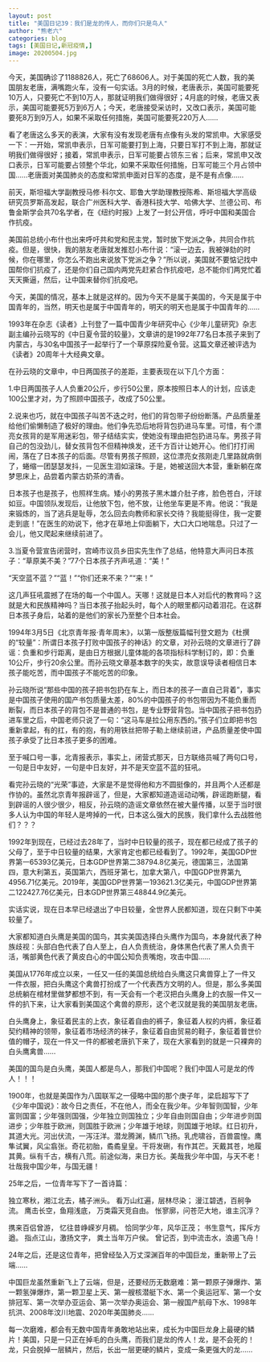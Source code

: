 ```yaml
---
layout: post
title: "美国日记39：我们是龙的传人，而你们只是鸟人"
author: "熊老六"
categories: blog
tags: [美国日记,新冠疫情,]
image: 20200504.jpg
---
```

​​​​​​今天，美国确诊了1188826人，死亡了68606人。对于美国的死亡人数，我的美国朋友老唐，满嘴跑火车，没有一句实话。3月的时候，老唐表示，美国可能要死10万人，只要死亡不到10万人，那就证明我们做得很好；4月底的时候，老唐又表示，美国可能要死5万到6万人；今天，老唐接受采访时，又改口表示，美国可能要死8万到9万人，如果不采取任何措施，美国可能要死220万人……

看了老唐这么多天的表演，大家有没有发现老唐有点像有头发的常凯申。大家感受一下：一开始，常凯申表示，日军可能要打到上海，只要日军打不到上海，那就证明我们做得很好；接着，常凯申表示，日军可能要占领东三省；后来，常凯申又改口表示，日军可能要占领整个华北，如果不采取任何措施，日军可能三个月占领中国……老唐面对美国肺炎的态度和常凯申面对日军的态度，是不是有点像……

前天，斯坦福大学副教授马修·科尔文、耶鲁大学助理教授陈希、斯坦福大学高级研究员罗斯高发起，联合广州医科大学、香港科技大学、哈佛大学、兰德公司、布鲁金斯学会共70名学者，在《纽约时报》上发了一封公开信，呼吁中国和美国合作抗疫。

美国前总统小布什也出来呼吁共和党和民主党，暂时放下党派之争，共同合作抗疫。但是，很快，我的朋友老唐就发推怼小布什说：“滚一边去，我被弹劾的时候，你在哪里，你怎么不跑出来说放下党派之争？”所以说，美国就不要惦记找中国帮你们抗疫了，还是你们自己国内两党先赶紧合作抗疫吧，总不能你们两党忙着天天撕逼，然后，让中国来替你们抗疫吧。

今天，美国的情况，基本上就是这样的。因为今天不是属于美国的，今天是属于中国青年的，当然，明天也是属于中国青年的，明天的明天也是属于中国青年的……

1993年在杂志《读者》上刊登了一篇中国青少年研究中心《少年儿童研究》杂志副主编孙云晓写的《中日夏令营的较量》，文章讲的是1992年77名日本孩子来到了内蒙古，与30名中国孩子一起举行了一个草原探险夏令营。这篇文章还被评选为《读者》20周年十大经典文章。

在孙云晓的文章中，中日两国孩子的差距，主要表现在以下几个方面：
 
1.中日两国孩子人人负重20公斤，步行50公里，原本按照日本人的计划，应该走100公里才对，为了照顾中国孩子，改成了50公里。

2.说来也巧，就在中国孩子叫苦不迭之时，他们的背包带子纷纷断落。产品质量差给他们偷懒制造了极好的理由。他们争先恐后地将背包扔进马车里。可惜，有个漂亮女孩背的是军用迷彩包，带子结结实实，使她没有理由把包扔进马车。男孩子背自己的包没劲儿，替女孩背包不但精神焕发，还千方百计让她开心。他们打打闹闹，落在了日本孩子的后面。尽管有男孩子照顾，这位漂亮女孩刚走几里路就病倒了，蜷缩一团瑟瑟发抖，一见医生泪如滚珠。于是，她被送回大本营，重新躺在席梦思床上，品尝着内蒙古奶茶的清香。

日本孩子也是孩子，也照样生病。矮小的男孩子黑木雄介肚子疼，脸色苍白，汗球如豆。中国领队发现后，让他放下包，他不放，让他坐车更是不肯。他说：“我是来锻炼的，当了逃兵是耻辱，怎么回去向教师和家长交待？我能挺得住，我一定要走到底！”在医生的劝说下，他才在草地上仰面躺下，大口大口地喘息。只过了一会儿，他又爬起来继续前进了。

3.当夏令营宣告闭营时，宫崎市议员乡田实先生作了总结，他特意大声问日本孩子：“草原美不美？”77个日本孩子齐声吼道：“美！”

“天空蓝不蓝？”“蓝！”“你们还来不来？”“来！”

这几声狂吼震撼了在场的每一个中国人。天哪！这就是日本人对后代的教育吗？这就是大和民族精神吗？当日本孩子抬起头时，每个人的眼里都闪动着泪花。在这群日本孩子身后，站着的是他们的家长乃至整个日本社会。

1994年3月5日《北京青年报·青年周末》，以第一版整版篇幅刊登文题为《杜撰的“较量”：所谓日本孩子打败中国孩子的神话》的文章，对孙云晓的文章进行了辟谣：负重和步行距离，是由日方根据儿童体能的各项指标科学制订的，即：负重10公斤，步行20余公里。而孙云晓文章基本数字的失实，故意误导读者相信日本孩子能吃苦，而中国孩子不能吃苦的印象。

孙云晓所说“那些中国的孩子把书包扔在车上，而日本的孩子一直自己背着”，事实是中国孩子使用的国产书包质量太差，80%的中国孩子的书包带因为不能负重而断裂，而日本孩子的背包不是普通的书包，是专业野营背包。当中国孩子把书包扔进车里之后，中国老师只说了一句：“这马车是拉公用东西的。”孩子们立即把书包重新拿起，有的扛，有的抱，有的用铁丝把带子勒上继续前进，产品质量差使中国孩子承受了比日本孩子更多的困难。

至于喊口号一事，北青报表示，事实上，闭营式那天，日方联络员喊了两句口号，一句是日中友好，一句是中日友好，并不是天空蓝不蓝的狂吼。

看完孙云晓的“光荣”事迹，大家是不是觉得他和方不圆挺像的，并且两个人还都是作协的。虽然北京青年报辟谣了，但是，大家都知道造谣动动嘴，辟谣跑断腿，看到辟谣的人很少很少，相反，孙云晓的造谣文章依然在被大量传播，以至于当时很多人认为中国的年轻人是垮掉的一代，日本这么强大的民族，我们拿什么去战胜他们？？？

1992年到现在，已经过去28年了，当时中日较量的孩子，现在都已经成了孩子的父母了，至于中日较量的结果，大家肯定也都已经看到了。1992年，美国GDP世界第一65393亿美元，日本GDP世界第二38794.8亿美元，德国第三，法国第四，意大利第五，英国第六，西班牙第七，加拿大第八，中国GDP世界第九4956.71亿美元。2019年，美国GDP世界第一193621.3亿美元，中国GDP世界第二122427.76亿美元，日本GDP世界第三48844.9亿美元。

实话实说，现在日本早已经退出了中日较量，全世界人民都知道，现在只剩下中美较量了。

大家都知道白头鹰是美国的国鸟，其实美国选择白头鹰作为国鸟，本身就代表了种族歧视：头部白色代表了白人至上，白人负责统治，身体黑色代表了黑人负责干活，嘴部黄色代表了黄皮白心的中国公知负责嘴炮，攻击中国……

美国从1776年成立以来，一任又一任的美国总统给白头鹰这只禽兽穿上了一件又一件衣服，把白头鹰这个禽兽打扮成了一个代表西方文明的人。但是，那么多美国总统躺在棺材里做梦都想不到，有一天会有一个老汉把白头鹰身上的衣服一件又一件的扒下来，让大家看到美国这个禽兽的原形，这个老汉就是我的美国朋友老唐。

白头鹰身上，象征着民主的上衣，象征着自由的裤子，象征着人权的内裤，象征着契约精神的领带，象征着市场经济的袜子，象征着自由贸易的鞋子，象征着普世价值的帽子，现在一件又一件的都被老唐扒下来了，现在大家看到的就是一只裸奔的白头鹰禽兽……

美国的国鸟是白头鹰，美国人都是鸟人，那我们中国呢？我们中国人可是龙的传人！！！

1900年，也就是美国作为八国联军之一侵略中国的那个庚子年，梁启超写下了《少年中国说》：故今日之责任，不在他人，而全在我少年。少年智则国智，少年富则国富；少年强则国强，少年独立则国独立；少年自由则国自由；少年进步则国进步；少年胜于欧洲，则国胜于欧洲；少年雄于地球，则国雄于地球。红日初升，其道大光。河出伏流，一泻汪洋。潜龙腾渊，鳞爪飞扬。乳虎啸谷，百兽震惶。鹰隼试翼，风尘翕张。奇花初胎，矞矞皇皇。干将发硎，有作其芒。天戴其苍，地履其黄。纵有千古，横有八荒。前途似海，来日方长。美哉我少年中国，与天不老！壮哉我中国少年，与国无疆！

25年之后，一位青年写下了一首诗篇：

独立寒秋，湘江北去，橘子洲头。
看万山红遍，层林尽染；
漫江碧透，百舸争流。
鹰击长空，鱼翔浅底，
万类霜天竞自由。
怅寥廓，问苍茫大地，谁主沉浮？

携来百侣曾游，
忆往昔峥嵘岁月稠。
恰同学少年，风华正茂；
书生意气，挥斥方遒。
指点江山，激扬文字，
粪土当年万户侯。
曾记否，到中流击水，浪遏飞舟！

24年之后，还是这位青年，把曾经坠入万丈深渊百年的中国巨龙，重新带上了云端……

中国巨龙虽然重新飞上了云端，但是，还要经历无数磨难：第一颗原子弹爆炸、第一颗氢弹爆炸，第一颗卫星上天、第一艘核潜艇下水、第一个奥运冠军、第一个女排冠军、第一次举办亚运会、第一次举办奥运会、第一艘国产航母下水、1998年抗洪、2008年汶川地震、2020年美国肺炎……

每一次磨难，都会有无数中国青年勇敢地站出来，成长为中国巨龙身上最硬的鳞片！美国，只是一只正在掉毛的白头鹰，而我们是龙的传人！龙，是不会死的！龙，只会脱掉一层鳞片，然后，长出一层更硬的鳞片，变成一条更强大的龙……​​​​